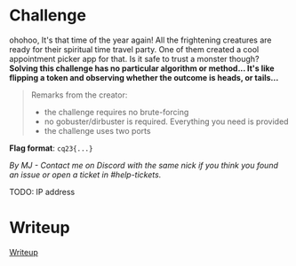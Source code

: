 # Challenge

ohohoo, It's that time of the year again! All the frightening creatures are ready for their spiritual time travel party. One of them created a cool appointment picker app for that. Is it safe to trust a monster though? **Solving this challenge has no particular algorithm or method... It's like flipping a token and observing whether the outcome is heads, or tails...**

> Remarks from the creator:
> * the challenge requires no brute-forcing
> * no gobuster/dirbuster is required. Everything you need is provided
> * the challenge uses two ports

**Flag format**: `cq23{...}`

*By MJ - Contact me on Discord with the same nick if you think you found an issue or open a ticket in #help-tickets.*

TODO: IP address

# Writeup

[Writeup](WRITEUP.md)
